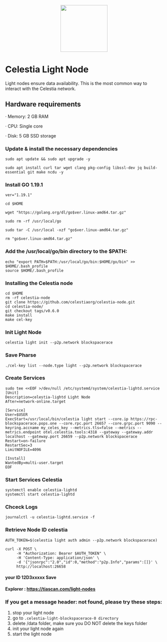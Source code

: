 <p align="center"><img height="150" height="auto" src="https://user-images.githubusercontent.com/63885192/228786938-4112e207-17e4-43c4-bec6-ec93e137df79.jpg"></p>

# Celestia Light Node

Light nodes ensure data availability. This is the most common way to interact with the Celestia network.

## Hardware requirements


· Memory: 2 GB RAM

· CPU: Single core

· Disk: 5 GB SSD storage

### Update & install the necessary dependencies

```
sudo apt update && sudo apt upgrade -y
```
```
sudo apt install curl tar wget clang pkg-config libssl-dev jq build-essential git make ncdu -y

```

### Install GO 1.19.1

```
ver="1.19.1"

cd $HOME

wget "https://golang.org/dl/go$ver.linux-amd64.tar.gz"

sudo rm -rf /usr/local/go

sudo tar -C /usr/local -xzf "go$ver.linux-amd64.tar.gz"

rm "go$ver.linux-amd64.tar.gz"
```

### Add the /usr/local/go/bin directory to the $PATH:

```
echo "export PATH=$PATH:/usr/local/go/bin:$HOME/go/bin" >> $HOME/.bash_profile
source $HOME/.bash_profile
```

### Installing the Celestia node

```
cd $HOME
rm -rf celestia-node
git clone https://github.com/celestiaorg/celestia-node.git
cd celestia-node/
git checkout tags/v0.6.0
make install
make cel-key
```

### Init Light Node

```
celestia light init --p2p.network blockspacerace
```
### Save Pharse 

```
./cel-key list --node.type light --p2p.network blockspacerace
```

### Create Services

```
sudo tee <<EOF >/dev/null /etc/systemd/system/celestia-lightd.service
[Unit]
Description=celestia-lightd Light Node
After=network-online.target

[Service]
User=$USER
ExecStart=/usr/local/bin/celestia light start --core.ip https://rpc-blockspacerace.pops.one --core.rpc.port 26657 --core.grpc.port 9090 --keyring.accname my_celes_key --metrics.tls=false --metrics --metrics.endpoint otel.celestia.tools:4318 --gateway --gateway.addr localhost --gateway.port 26659 --p2p.network blockspacerace
Restart=on-failure
RestartSec=3
LimitNOFILE=4096

[Install]
WantedBy=multi-user.target
EOF
```

### Start Services Celestia

```
systemctl enable celestia-lightd
systemctl start celestia-lightd
```

### Chceck Logs

```
journalctl -u celestia-lightd.service -f
```

### Retrieve Node ID celestia

```
AUTH_TOKEN=$(celestia light auth admin --p2p.network blockspacerace)

curl -X POST \
     -H "Authorization: Bearer $AUTH_TOKEN" \
     -H 'Content-Type: application/json' \
     -d '{"jsonrpc":"2.0","id":0,"method":"p2p.Info","params":[]}' \
     http://localhost:26658
```

#### your ID 12D3xxxxx Save


#### Explorer : https://tiascan.com/light-nodes

### If you get a message header: not found, please try these steps:

1. stop your light node
2. go to ``.celestia-light-blockspacerace-0 directory``
3. delete /data folder, make sure you DO NOT delete the keys folder
4. init your light node again
5. start the light node
